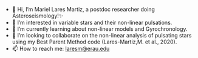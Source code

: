 - 👋 Hi, I’m Mariel Lares Martiz, a postdoc researcher doing Asteroseismology!✨
- 👀 I’m interested in variable stars and their non-linear pulsations. 
- 🌱 I’m currently learning about non-linear models and Gyrochronology. 
- 💞️ I’m looking to collaborate on the non-linear analysis of pulsating stars using my Best Parent Method code (Lares-Martiz,M. et al., 2020). 
- 📫 How to reach me: laresm@erau.edu

<!---
mariel-lm/mariel-lm is a ✨ special ✨ repository because its `README.md` (this file) appears on your GitHub profile.
You can click the Preview link to take a look at your changes.
--->
